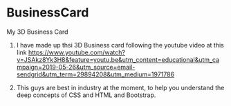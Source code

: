 # BusinessCard
My 3D Business Card

1. I have made up thsi 3D Business card following the youtube video at this link https://www.youtube.com/watch?v=JSAkz8Yk3H8&feature=youtu.be&utm_content=educational&utm_campaign=2019-05-26&utm_source=email-sendgrid&utm_term=29894208&utm_medium=1971786

2. This guys are best in industry at the moment, to help you understand the deep concepts of CSS and HTML and Bootstrap.
